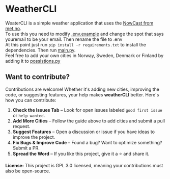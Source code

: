 # WeatherCLI
WeaterCLI is a simple weather application that uses the [NowCast from met.no](https://api.met.no/weatherapi/nowcast/2.0/documentation). \
To use this you need to modify [.env.example](https://github.com/Lyxminxx/weatherCLI/blob/master/.env.example) and change the spot that says youremail to be your email. Then rename the file to .env\
At this point just run ```pip install -r requirements.txt``` to install the dependencies. Then run [main.py](https://github.com/Lyxminxx/weatherCLI/blob/master/main.py).\
Feel free to add your own cities in Norway, Sweden, Denmark or Finland  by adding it to [possistions.py](https://github.com/Lyxminxx/weatherCLI/blob/master/possistions.py)

## Want to contribute? 
Contributions are welcome! Whether it's adding new cities, improving the code, or suggesting features, your help makes **weatherCLI** better. Here's how you can contribute:  

1. **Check the Issues Tab** – Look for open issues labeled `good first issue` or `help wanted`.  
2. **Add More Cities** – Follow the guide above to add cities and submit a pull request.  
3. **Suggest Features** – Open a discussion or issue if you have ideas to improve the project.  
4. **Fix Bugs & Improve Code** – Found a bug? Want to optimize something? Submit a PR.  
5. **Spread the Word** – If you like this project, give it a ⭐ and share it.  

**License:** This project is GPL 3.0 licensed, meaning your contributions must also be open-source.  

